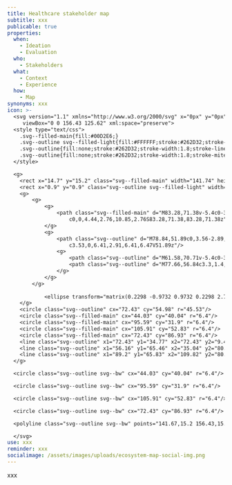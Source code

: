 ```yaml
---
title: Healthcare stakeholder map
subtitle: xxx
publicable: true
properties:
  when:
    - Ideation
    - Evaluation
  who:
    - Stakeholders
  what:
    - Context
    - Experience
  how:
    - Map
synonyms: xxx
icon: >-
  <svg version="1.1" xmlns="http://www.w3.org/2000/svg" x="0px" y="0px"
  	 viewBox="0 0 156.43 125.62" xml:space="preserve">
  <style type="text/css">
  	.svg--filled-main{fill:#00D2E6;}
  	.svg--outline svg--filled-light{fill:#FFFFFF;stroke:#262D32;stroke-width:1.8;stroke-linejoin:round;stroke-miterlimit:10;}
  	.svg--outline{fill:none;stroke:#262D32;stroke-width:1.8;stroke-linecap:round;stroke-linejoin:round;stroke-miterlimit:10;}
  	.svg--outline{fill:none;stroke:#262D32;stroke-width:1.8;stroke-miterlimit:10;}
  </style>

  <g>
  	<rect x="14.7" y="15.2" class="svg--filled-main" width="141.74" height="110.43"/>
  	<rect x="0.9" y="0.9" class="svg--outline svg--filled-light" width="140.28" height="110.9"/>
  	<g>
  		<g>
  			<g>
  				<path class="svg--filled-main" d="M83.28,71.38v-5.4c0-3.79-2.33-7.07-5.62-8.47H67.2c-3.3,1.4-5.62,4.67-5.62,8.47v5.4
  					c0,0,4.44,2.76,10.85,2.76S83.28,71.38,83.28,71.38z"/>
  			</g>
  			<g>
  				<path class="svg--outline" d="M78.84,51.89c0,3.56-2.89,6.47-6.41,6.47c-3.53,0-6.41-2.91-6.41-6.47v-2.23c0-3.56,2.89-6.47,6.41-6.47
  					c3.53,0,6.41,2.91,6.41,6.47V51.89z"/>
  				<g>
  					<path class="svg--outline" d="M61.58,70.71v-5.4c0-3.79,2.33-7.07,5.62-8.47"/>
  					<path class="svg--outline" d="M77.66,56.84c3.3,1.4,5.62,4.67,5.62,8.47v5.4"/>
  				</g>
  			</g>
  		</g>
  		
  			<ellipse transform="matrix(0.2298 -0.9732 0.9732 0.2298 2.7054 112.5022)" class="svg--outline" cx="72.43" cy="54.54" rx="19.6" ry="19.6"/>
  	</g>
  	<circle class="svg--outline" cx="72.43" cy="54.98" r="45.53"/>
  	<circle class="svg--filled-main" cx="44.03" cy="40.04" r="6.4"/>
  	<circle class="svg--filled-main" cx="95.59" cy="31.9" r="6.4"/>
  	<circle class="svg--filled-main" cx="105.91" cy="52.83" r="6.4"/>
  	<circle class="svg--filled-main" cx="72.43" cy="86.93" r="6.4"/>
  	<line class="svg--outline" x1="72.43" y1="34.77" x2="72.43" y2="9.45"/>
  	<line class="svg--outline" x1="56.16" y1="65.46" x2="35.04" y2="80.95"/>
  	<line class="svg--outline" x1="89.2" y1="65.83" x2="109.82" y2="80.95"/>
  </g>

  <circle class="svg--outline svg--bw" cx="44.03" cy="40.04" r="6.4"/>

  <circle class="svg--outline svg--bw" cx="95.59" cy="31.9" r="6.4"/>

  <circle class="svg--outline svg--bw" cx="105.91" cy="52.83" r="6.4"/>

  <circle class="svg--outline svg--bw" cx="72.43" cy="86.93" r="6.4"/>

  <polyline class="svg--outline svg--bw" points="141.67,15.2 156.43,15.2 156.43,125.62 14.7,125.62 14.7,111.8 "/>

  </svg>
use: xxx
reminder: xxx
socialimage: /assets/images/uploads/ecosystem-map-social-img.png
---
```

xxx